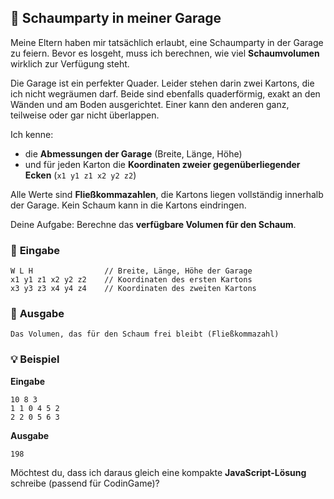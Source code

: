 ## 🎉 Schaumparty in meiner Garage

Meine Eltern haben mir tatsächlich erlaubt, eine Schaumparty in der Garage zu feiern.
Bevor es losgeht, muss ich berechnen, wie viel **Schaumvolumen** wirklich zur Verfügung steht.

Die Garage ist ein perfekter Quader. Leider stehen darin zwei Kartons, die ich nicht wegräumen darf. Beide sind ebenfalls quaderförmig, exakt an den Wänden und am Boden ausgerichtet. Einer kann den anderen ganz, teilweise oder gar nicht überlappen.

Ich kenne:

* die **Abmessungen der Garage** (Breite, Länge, Höhe)
* und für jeden Karton die **Koordinaten zweier gegenüberliegender Ecken** (`x1 y1 z1 x2 y2 z2`)

Alle Werte sind **Fließkommazahlen**, die Kartons liegen vollständig innerhalb der Garage.
Kein Schaum kann in die Kartons eindringen.

Deine Aufgabe:
Berechne das **verfügbare Volumen für den Schaum**.

### 🧩 **Eingabe**

```
W L H                // Breite, Länge, Höhe der Garage  
x1 y1 z1 x2 y2 z2    // Koordinaten des ersten Kartons  
x3 y3 z3 x4 y4 z4    // Koordinaten des zweiten Kartons
```

### 🧮 **Ausgabe**

```
Das Volumen, das für den Schaum frei bleibt (Fließkommazahl)
```

### 💡 **Beispiel**

**Eingabe**

```
10 8 3
1 1 0 4 5 2
2 2 0 5 6 3
```

**Ausgabe**

```
198
```

Möchtest du, dass ich daraus gleich eine kompakte **JavaScript-Lösung** schreibe (passend für CodinGame)?
